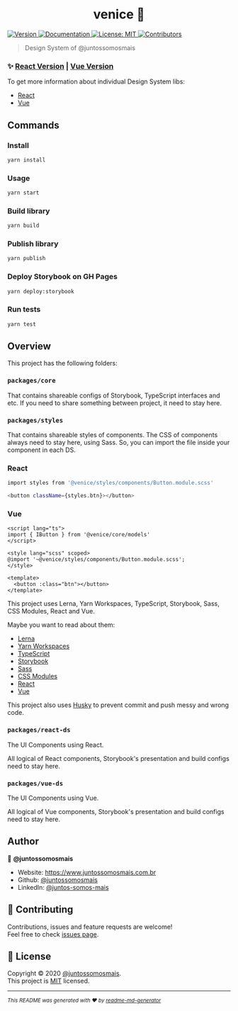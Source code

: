 <h1 align="center">venice 🎨</h1>
<p>
  <a href="https://www.npmjs.com/package/venice" target="_blank">
    <img alt="Version" src="https://img.shields.io/npm/v/venice.svg">
  </a>
  <a href="https://juntossomosmais.github.io/venice/react/" target="_blank">
    <img alt="Documentation" src="https://img.shields.io/badge/documentation-yes-brightgreen.svg" />
  </a>
  <a href="#" target="_blank">
    <img alt="License: MIT" src="https://img.shields.io/badge/License-MIT-yellow.svg" />
  </a>
  <a href="https://github.com/juntossomosmais/venice/graphs/contributors" target="_blank">
    <img alt="Contributors" src="https://img.shields.io/github/contributors/juntossomosmais/venice.svg" />
  </a>
</p>

> Design System of @juntossomosmais

### ✨ [React Version](https://juntossomosmais.github.io/venice/react/) | [Vue Version](https://juntossomosmais.github.io/venice/vue/)

To get more information about individual Design System libs:

- [React](/packages/react-ds#readme)
- [Vue](/packages/vue-ds#readme)

## Commands

### Install

```sh
yarn install
```

### Usage

```sh
yarn start
```

### Build library

```sh
yarn build
```

### Publish library

```sh
yarn publish
```

### Deploy Storybook on GH Pages

```sh
yarn deploy:storybook
```

### Run tests

```sh
yarn test
```

## Overview

This project has the following folders:

### `packages/core`

That contains shareable configs of Storybook, TypeScript interfaces and etc. If you need to share something between project, it need to stay here.

### `packages/styles`

That contains shareable styles of components. The CSS of components always need to stay here, using Sass. So, you can import the file inside your component in each DS.

### React

```sh
import styles from '@venice/styles/components/Button.module.scss'

<button className={styles.btn}></button>
```

### Vue

```vue
<script lang="ts">
import { IButton } from '@venice/core/models'
</script>

<style lang="scss" scoped>
@import '~@venice/styles/components/Button.module.scss';
</style>

<template>
  <button :class="btn"></button>
</template>
```

This project uses Lerna, Yarn Workspaces, TypeScript, Storybook, Sass, CSS Modules, React and Vue.

Maybe you want to read about them:

- [Lerna](https://lerna.js.org/)
- [Yarn Workspaces](https://classic.yarnpkg.com/en/docs/workspaces/)
- [TypeScript](https://www.typescriptlang.org/)
- [Storybook](https://storybook.js.org/)
- [Sass](https://sass-lang.com/)
- [CSS Modules](https://github.com/css-modules/css-modules)
- [React](https://reactjs.org/)
- [Vue](https://vuejs.org/)

This project also uses [Husky](https://github.com/typicode/husky) to prevent commit and push messy and wrong code.

### `packages/react-ds`

The UI Components using React.

All logical of React components, Storybook's presentation and build configs need to stay here.

### `packages/vue-ds`

The UI Components using Vue.

All logical of Vue components, Storybook's presentation and build configs need to stay here.

## Author

👤 **@juntossomosmais**

- Website: https://www.juntossomosmais.com.br
- Github: [@juntossomosmais](https://github.com/juntossomosmais)
- LinkedIn: [@juntos-somos-mais](https://linkedin.com/in/juntos-somos-mais)

## 🤝 Contributing

Contributions, issues and feature requests are welcome!<br />Feel free to check [issues page](https://github.com/juntossomosmais/venice/issues).

## 📝 License

Copyright © 2020 [@juntossomosmais](https://github.com/juntossomosmais).<br />
This project is [MIT](license.md) licensed.

---

<small>_This README was generated with ❤️ by [readme-md-generator](https://github.com/kefranabg/readme-md-generator)_</small>
